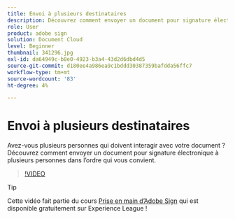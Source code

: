 ```yaml
---
title: Envoi à plusieurs destinataires
description: Découvrez comment envoyer un document pour signature électronique à plusieurs personnes dans l’ordre qui vous convient
role: User
product: adobe sign
solution: Document Cloud
level: Beginner
thumbnail: 341296.jpg
exl-id: da64949c-b8e0-4923-b3a4-43d2d6dbd4d5
source-git-commit: d180ee4a986ea9c1bddd30387359bafdda56ffc7
workflow-type: tm+mt
source-wordcount: '83'
ht-degree: 4%

---
```


# Envoi à plusieurs destinataires

Avez-vous plusieurs personnes qui doivent interagir avec votre document ? Découvrez comment envoyer un document pour signature électronique à plusieurs personnes dans l’ordre qui vous convient.

>[!VIDEO](https://video.tv.adobe.com/v/341296?hidetitle=true)

>[!TIP]
>
>Cette vidéo fait partie du cours [Prise en main d’Adobe Sign](https://experienceleague.adobe.com/?recommended=Sign-U-1-2020.1) qui est disponible gratuitement sur Experience League !
